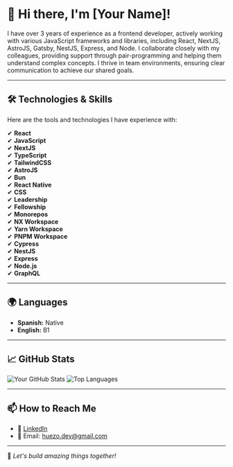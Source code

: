 # 👋 Hi there, I'm [Your Name]!

I have over 3 years of experience as a frontend developer, actively working with various JavaScript frameworks and libraries, including React, NextJS, AstroJS, Gatsby, NestJS, Express, and Node. I collaborate closely with my colleagues, providing support through pair-programming and helping them understand complex concepts. I thrive in team environments, ensuring clear communication to achieve our shared goals.

---

## 🛠️ Technologies & Skills
Here are the tools and technologies I have experience with:

✔ **React**  
✔ **JavaScript**  
✔ **NextJS**  
✔ **TypeScript**  
✔ **TailwindCSS**  
✔ **AstroJS**  
✔ **Bun**  
✔ **React Native**  
✔ **CSS**  
✔ **Leadership**  
✔ **Fellowship**  
✔ **Monorepos**  
✔ **NX Workspace**  
✔ **Yarn Workspace**  
✔ **PNPM Workspace**  
✔ **Cypress**  
✔ **NestJS**  
✔ **Express**  
✔ **Node.js**  
✔ **GraphQL**

---

## 🌍 Languages
- **Spanish:** Native  
- **English:** B1  

---

## 📈 GitHub Stats
![Your GitHub Stats](https://github-readme-stats.vercel.app/api?username=bhuezodd&show_icons=true&theme=radical)
![Top Languages](https://github-readme-stats.vercel.app/api/top-langs/?username=bhuezodd&layout=compact&theme=radical)

---

## 📫 How to Reach Me
- 💼 [LinkedIn](https://www.linkedin.com/in/boris-huezo-a913661ba)  
- 📧 Email: [huezo.dev@gmail.com](mailto:huezo.dev@gmail.com)

---

🚀 *Let's build amazing things together!*
